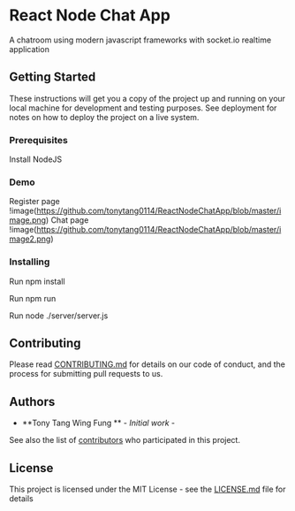 # React Node Chat App

A chatroom using modern javascript frameworks with socket.io realtime application

## Getting Started

These instructions will get you a copy of the project up and running on your local machine for development and testing purposes. See deployment for notes on how to deploy the project on a live system.

### Prerequisites

Install NodeJS

### Demo
Register page
!image(https://github.com/tonytang0114/ReactNodeChatApp/blob/master/image.png)
Chat page
!image(https://github.com/tonytang0114/ReactNodeChatApp/blob/master/image2.png)

### Installing

Run npm install

Run npm run

Run node ./server/server.js


## Contributing

Please read [CONTRIBUTING.md](https://gist.github.com/PurpleBooth/b24679402957c63ec426) for details on our code of conduct, and the process for submitting pull requests to us.


## Authors

* **Tony Tang Wing Fung ** - *Initial work* - [](https://github.com/tonytang0114/)

See also the list of [contributors](https://github.com/your/project/contributors) who participated in this project.

## License

This project is licensed under the MIT License - see the [LICENSE.md](LICENSE.md) file for details

